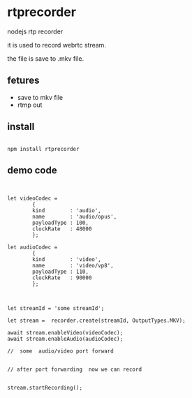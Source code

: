 # rtprecorder
nodejs rtp recorder

it is used to record webrtc stream.

the file is save to .mkv file.

## fetures

- save to mkv file
- rtmp out  


## install 


```

npm install rtprecorder

```


## demo code

```


let videoCodec =
        {
        kind        : 'audio',
        name        : 'audio/opus',
        payloadType : 100,
        clockRate   : 48000
        };

let audioCodec =  
        {
        kind        : 'video',
        name        : 'video/vp8',
        payloadType : 110,
        clockRate   : 90000
        };



let streamId = 'some streamId';

let stream =  recorder.create(streamId, OutputTypes.MKV);

await stream.enableVideo(videoCodec);
await stream.enableAudio(audioCodec);

//  some  audio/video port forward


// after port forwarding  now we can record 


stream.startRecording();
```
